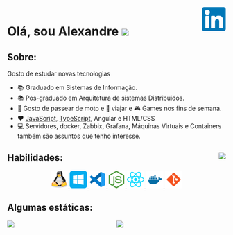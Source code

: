 <a href="https://www.linkedin.com/in/alexandrecunhaeti/" target="_blank">
    <img 
        src="img/linkedin.svg" 
        alt="linkedIn" 
        width="55" 
        align="right" />
</a>

# Olá, sou Alexandre <img src="https://raw.githubusercontent.com/iampavangandhi/iampavangandhi/master/gifs/Hi.gif" width="30px"></h2>

## Sobre:

Gosto de estudar novas tecnologias

- 📚 Graduado em Sistemas de Informação.
- 📚 Pos-graduado em Arquitetura de sistemas Distribuidos.
- 🛵 Gosto de passear de moto e 🚗 viajar e 🎮 Games nos fins de semana.
- ❤️ [JavaScript](https://github.com/alexandreceti?tab=repositories&q=&type=&language=javascript&sort=), [TypeScript](https://github.com/alexandreceti?tab=repositories&q=&type=&language=typescript&sort=), Angular e HTML/CSS
- 💻 Servidores, docker, Zabbix, Grafana, Máquinas Virtuais e Containers também são assuntos que tenho interesse.

</p>

## Habilidades: <img src="https://img.shields.io/static/v1?label=STATUS&message=EM%20DESENVOLVIMENTO&color=GREEN&style=for-the-badge" align="right"/>

<p align="center">
    <a href="https://pt.wikipedia.org/wiki/Linux">
      <img src="img/tux.svg" alt="cs" width="40" height="40"/>
    </a>
    <a href="https://www.microsoft.com/pt-br/windows/">
      <img   src="img/windows.svg" alt="windows" width="40" height="40"/>
    </a>
    <a href="https://code.visualstudio.com">
      <img src="img/vscode.svg" alt="vscode" width="40" height="40"/>
    </a>  
    <a href="https://nodejs.org/pt-br/">
      <img src="img/nodejs.svg" alt="net" width="40" height="40"/>
    </a>
    <a href="https://pt-br.reactjs.org/">
      <img src="img/react.svg" alt="net" width="40" height="40"/>
    </a>
    <a href="https://www.docker.com/">
      <img src="img/docker.svg" alt="docker" width="40" height="40"/>
    </a>
    <a href="https://git-scm.com/">
      <img src="img/git.svg" alt="git" width="40" height="40"/>
    </a>
</p>

## Algumas estáticas:

<p align="center">
  <a href="#">
    <img src='https://github-readme-stats.vercel.app/api?username=alexandreceti&show_icons=true&theme=tokyonight&count_private=true&line_height=40'  align="left" />
    <img src='https://github-readme-stats.vercel.app/api/top-langs/?username=alexandreceti&theme=tokyonight&hide_langs_below=4'/>
  </a>
</p>
